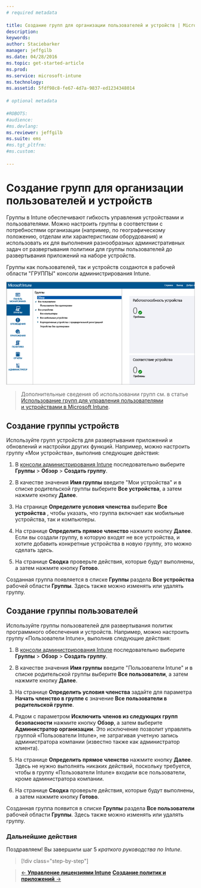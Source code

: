 ```yaml
---
# required metadata

title: Создание групп для организации пользователей и устройств | Microsoft Intune
description:
keywords:
author: Staciebarker
manager: jeffgilb
ms.date: 04/28/2016
ms.topic: get-started-article
ms.prod:
ms.service: microsoft-intune
ms.technology:
ms.assetid: 5fdf98c8-fe67-4d7a-9837-ed1234348014

# optional metadata

#ROBOTS:
#audience:
#ms.devlang:
ms.reviewer: jeffgilb
ms.suite: ems
#ms.tgt_pltfrm:
#ms.custom:

---
```



# Создание групп для организации пользователей и устройств
Группы в Intune обеспечивают гибкость управления устройствами и пользователями. Можно настроить группы в соответствии с потребностями организации (например, по географическому положению, отделам или характеристикам оборудования) и использовать их для выполнения разнообразных административных задач от развертывания политики для группы пользователей до развертывания приложений на наборе устройств.

Группы как пользователей, так и устройств создаются в рабочей области "ГРУППЫ" консоли администрирования Intune.

![Рабочая область "Группы" в консоли администрирования](./media/groups.png)


> Дополнительные сведения об использовании групп см. в статье [Использование групп для управления пользователями и устройствами в Microsoft Intune](/intune/deploy-use/use-groups-to-manage-users-and-devices-with-microsoft-intune).


## Создание группы устройств
Используйте групп устройств для развертывания приложений и обновлений и настройки других функций. Например, можно настроить группу «Мои устройства», выполнив следующие действия:

1.  В [консоли администрирования Intune](https://manage.microsoft.com/) последовательно выберите **Группы** > **Обзор** > **Создать группу**.

2.  В качестве значения **Имя группы** введите "Мои устройства" и в списке родительской группы выберите **Все устройства**, а затем нажмите кнопку **Далее**.

3.  На странице **Определите условия членства** выберите **Все устройства** , чтобы указать, что группа включает как мобильные устройства, так и компьютеры.

4.  На странице **Определить прямое членство** нажмите кнопку **Далее**. Если вы создали группу, в которую входят не все устройства, и хотите добавить конкретные устройства в новую группу, это можно сделать здесь.

5.  На странице **Сводка** проверьте действия, которые будут выполнены, а затем нажмите кнопку **Готово**.

Созданная группа появляется в списке **Группы** раздела **Все устройства** рабочей области **Группы**. Здесь также можно изменять или удалять группу.

## Создание группы пользователей
Используйте группы пользователей для развертывания политик программного обеспечения и устройств. Например, можно настроить группу «Пользователи Intune», выполнив следующие действия:

1.  В [консоли администрирования Intune](https://manage.microsoft.com/) последовательно выберите **Группы** > **Обзор** > **Создать группу**.

2.  В качестве значения **Имя группы** введите "Пользователи Intune" и в списке родительской группы выберите **Все пользователи**, а затем нажмите кнопку **Далее**.

3.  На странице **Определить условия членства** задайте для параметра **Начать членство в группе с** значение **Все пользователи в родительской группе**.

4.  Рядом с параметром **Исключить членов из следующих групп безопасности** нажмите кнопку **Обзор**, а затем выберите **Администратор организации**. Это исключение позволит управлять группой «Пользователи Intune», не затрагивая учетную запись администратора компании (известно также как администратор клиента).

5.  На странице **Определить прямое членство** нажмите кнопку **Далее**. Здесь не нужно выполнять никаких действий, поскольку требуется, чтобы в группу «Пользователи Intune» входили все пользователи, кроме администратора компании.

6.  На странице **Сводка** проверьте действия, которые будут выполнены, а затем нажмите кнопку **Готово**.

Созданная группа появится в списке **Группы** раздела **Все пользователи** рабочей области **Группы**. Здесь также можно изменять или удалять группу.



### Дальнейшие действия
Поздравляем! Вы завершили шаг 5 *краткого руководства по Intune*.

>[!div class="step-by-step"]

>[&larr; **Управление лицензиями Intune**](.\start-with-a-paid-subscription-to-microsoft-intune-step-4.md)       [**Создание политик и приложений** &rarr;](.\start-with-a-paid-subscription-to-microsoft-intune-step-6.md)  


<!--HONumber=May16_HO2-->


